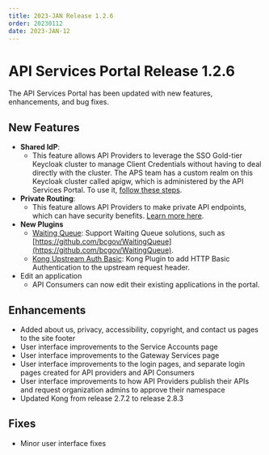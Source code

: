 ```yaml
---
title: 2023-JAN Release 1.2.6
order: 20230112
date: 2023-JAN-12
---
```


# API Services Portal Release 1.2.6

The API Services Portal has been updated with new features, enhancements, and bug fixes.

## New Features

- **Shared IdP**:
  - This feature allows API Providers to leverage the SSO Gold-tier Keycloak cluster to manage Client Credentials without having to deal directly with the cluster. The APS team has a custom realm on this Keycloak cluster called apigw, which is administered by the API Services Portal. To use it, [follow these steps](<[url](https://bcgov.github.io/aps-infra-platform/guides/tutorial-idp-client-cred-flow/#shared-idp)>).
- **Private Routing**:
  - This feature allows API Providers to make private API endpoints, which can have security benefits. [Learn more here](<[url](https://bcgov.github.io/aps-infra-platform/guides/owner-journey/#private-routing)>).
- **New Plugins**
  - [Waiting Queue](https://bcgov.github.io/aps-infra-platform/gateway/plugins/waiting-queue/#waiting-queue): Support Waiting Queue solutions, such as [https://github.com/bcgov/WaitingQueue](https://github.com/bcgov/WaitingQueue).
  - [Kong Upstream Auth Basic](https://bcgov.github.io/aps-infra-platform/gateway/plugins/kong-upstream-auth-basic/#kong-upstream-auth-basic): Kong Plugin to add HTTP Basic Authentication to the upstream request header.
- Edit an application
  - API Consumers can now edit their existing applications in the portal.

## Enhancements

- Added about us, privacy, accessibility, copyright, and contact us pages to the site footer
- User interface improvements to the Service Accounts page
- User interface improvements to the Gateway Services page
- User interface improvements to the login pages, and separate login pages created for API providers and API Consumers
- User interface improvements to how API Providers publish their APIs and request organization admins to approve their namespace
- Updated Kong from release 2.7.2 to release 2.8.3

## Fixes

- Minor user interface fixes
